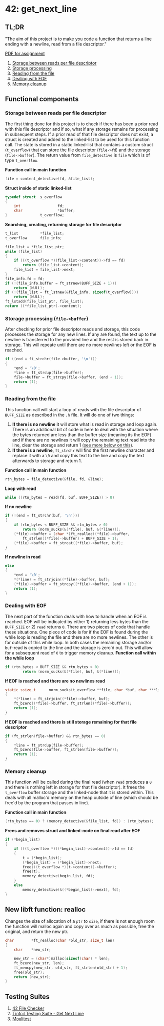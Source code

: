 # 42: get_next_line

## TL;DR
"The aim of this project is to make you code a function that returns a line ending with a newline, read from a file descriptor."

[PDF for assignment](https://github.com/tsetsefly/42-get_next_line/blob/master/get_next_line.en.pdf)

1. [Storage between reads per file descriptor](https://github.com/tsetsefly/42-get_next_line/blob/master/README.md#storage-between-reads-per-file-descriptor)
2. [Storage processing](https://github.com/tsetsefly/42-get_next_line/blob/master/README.md#storage-processing-file-buffer)
3. [Reading from the file](https://github.com/tsetsefly/42-get_next_line/blob/master/README.md#reading-from-the-file)
4. [Dealing with EOF](https://github.com/tsetsefly/42-get_next_line/blob/master/README.md#dealing-with-eof)
5. [Memory cleanup](https://github.com/tsetsefly/42-get_next_line/blob/master/README.md#memory-cleanup)

## Functional components

### Storage between reads per file descriptor
The first thing done for this project is to check if there has been a prior read with this file descriptor and if so, what if any storage remains for processing in subsequent steps. If a prior read of that file descriptor does not exist, a struct is created and added to the linked-list to be used for this function call. The state is stored in a static linked-list that contains a custom struct (```t_overflow```) that can store the file descriptor (```file->fd```) and the storage (```file->buffer```). The return value from ```file_detective``` is ```file``` which is of type ```t_overflow```.

**Function call in main function**
```c
file = content_detective(fd, &file_list);
```
**Struct inside of static linked-list**
```c
typedef struct	s_overflow
{
	int					fd;
	char				*buffer;
}				t_overflow;
```
**Searching, creating, returning storage for file descriptor**
```c
t_list			*file_list;
t_overflow		file_info;

file_list = *file_list_ptr;
while (file_list)
{
	if (((t_overflow *)(file_list->content))->fd == fd)
		return (file_list->content);
	file_list = file_list->next;
}
file_info.fd = fd;
if (!(file_info.buffer = ft_strnew(BUFF_SIZE + 1)))
	return (NULL);
if (!(file_list = ft_lstnew(&file_info, sizeof(t_overflow))))
	return (NULL);
ft_lstadd(file_list_ptr, file_list);
return ((*file_list_ptr)->content);
```

### Storage processing (```file->buffer```)
After checking for prior file descriptor reads and storage, this code processes the storage for any new lines. If any are found, the text up to the newline is transferred to the provided line and the rest is stored back in storage. This will repeate until there are no more newlines left or the EOF is reached.

```c
if ((end = ft_strchr(file->buffer, '\n')))
{
	*end = '\0';
	*line = ft_strdup(file->buffer);
	file->buffer = ft_strcpy(file->buffer, (end + 1));
	return (1);
}
```

### Reading from the file
This function call will start a loop of reads with the file descriptor of ```BUFF_SIZE``` as described in the ```.h``` file. It will do one of two things:
1. **If there is no newline** it will store what is read in storage and loop again. There is an additional bit of code in here to deal with the situation where the bytes returned are less than the buffer size (meaning its the EOF) and if there are no newlines it will copy the remaining text read into the line, clear the storage and return 1 [(see more below on this)](https://github.com/tsetsefly/42-get_next_line/blob/master/README.md#dealing-with-eof).
2. **If there is a newline**, ```ft_strchr``` will find the first newline character and replace it with a ```\0``` and copy this text to the line and copy the text afterwards to storage and return 1.

**Function call in main function**
```c
rtn_bytes = file_detective(&file, fd, &line);
```
**Loop with read**
```c
while ((rtn_bytes = read(fd, buf, BUFF_SIZE)) > 0)
```
**If no newline**
```c
if (!(end = ft_strchr(buf, '\n')))
{
	if (rtn_bytes < BUFF_SIZE && rtn_bytes > 0)
		return (norm_sucks(&(*file), buf, &(*line)));
	(*file)->buffer = (char *)ft_realloc((*file)->buffer,
		ft_strlen((*file)->buffer) + BUFF_SIZE + 1);
	(*file)->buffer = ft_strcat((*file)->buffer, buf);
}
```
**If newline in read**
```c
else
{
	*end = '\0';
	*(*line) = ft_strjoin((*file)->buffer, buf);
	(*file)->buffer = ft_strcpy((*file)->buffer, (end + 1));
	return (1);
}
```

### Dealing with EOF
The next part of the function deals with how to handle when an EOF is reached. EOF will be indicated by either 1) returning less bytes than the ```BUFF_SIZE``` or 2) ```read``` returns ```0```. There are two pieces of code that handle these situations. One piece of code is for if the EOF is found during the while loop is reading the file and there are no more newlines. The other is for outside of this while loop. In both cases the remaining storage and/or ```buf```-read is copied to the line and the storage is zero'd out. This will allow for a subsequent read of ```0``` to trigger memory cleanup.
**Function call within the while loop**
```c
if (rtn_bytes < BUFF_SIZE && rtn_bytes > 0)
        return (norm_sucks(&(*file), buf, &(*line)));
```
**If EOF is reached and there are no newlines read**
```c
static ssize_t		norm_sucks(t_overflow **file, char *buf, char ***line)
{
	*(*line) = ft_strjoin((*file)->buffer, buf);
	ft_bzero((*file)->buffer, ft_strlen((*file)->buffer));
	return (1);
}
```
**If EOF is reached and there is still storage remaining for that file descriptor**
```c
if (ft_strlen(file->buffer) && rtn_bytes == 0)
{
	*line = ft_strdup(file->buffer);
	ft_bzero(file->buffer, ft_strlen(file->buffer));
	return (1);
}
```

### Memory cleanup
This function will be called during the final read (when ```read``` produces a ```0``` and there is nothing left in storage for that file descriptor). It frees the ```t_overflow``` buffer storage and the linked-node that it is stored within. This deals with all malloc'd memory on the heap outside of line (which should be free'd by the program that passes in line).

**Function call in main function**
```c
(rtn_bytes == 0) ? (memory_detective(&file_list, fd)) : (rtn_bytes);
```
**Frees and removes struct and linked-node on final read after EOF**
```c
if (*begin_list)
{
	if (((t_overflow *)((*begin_list)->content))->fd == fd)
	{
		t = (*begin_list);
		(*begin_list) = (*begin_list)->next;
		free(((t_overflow *)(t->content))->buffer);
		free(t);
		memory_detective(begin_list, fd);
	}
	else
		memory_detective(&((*begin_list)->next), fd);
}
```

## New libft function: realloc
Changes the size of allocation of a ```ptr``` to ```size```, if there is not enough room the function will malloc again and copy over as much as possible, free the original, and return the new ptr.

```c
char		*ft_realloc(char *old_str, size_t len)
{
	char	*new_str;

	new_str = (char*)malloc(sizeof(char) * len);
	ft_bzero(new_str, len);
	ft_memcpy(new_str, old_str, ft_strlen(old_str) + 1);
	free(old_str);
	return (new_str);
}
```

## Testing Suites
1. [42 File Checker](https://github.com/jgigault/42FileChecker)
2. [Tinfoil Testing Suite - Get Next Line](https://github.com/TinfoilPancakes/get-next-line-testing-tools)
3. [Moulitest](https://github.com/yyang42/moulitest)

